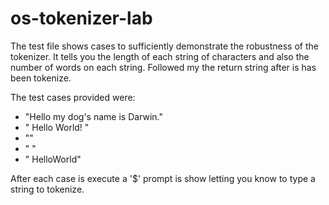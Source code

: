 # os-tokenizer-lab

The test file shows cases to sufficiently demonstrate the robustness of the tokenizer. It tells you the length of each string of characters and also the number of words on each string. Followed my the return string after is has been tokenize. 

The test cases provided were: 

* "Hello my dog's name is Darwin."
* "     Hello   World!    "
* ""
* "          "
* " HelloWorld"

After each case is execute a '$' prompt is show letting you know to type a string to tokenize. 
